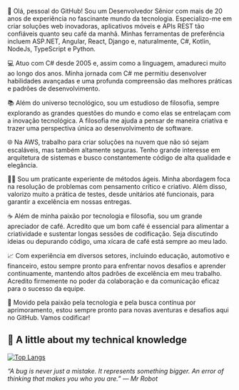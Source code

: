 👋 Olá, pessoal do GitHub! Sou um Desenvolvedor Sênior com mais de 20 anos de experiência no fascinante mundo da tecnologia. Especializo-me em criar soluções web inovadoras, aplicativos móveis e APIs REST tão confiáveis quanto seu café da manhã. Minhas ferramentas de preferência incluem ASP.NET, Angular, React, Django e, naturalmente, C#, Kotlin, NodeJs, TypeScript e Python.

💻 Atuo com C# desde 2005 e, assim como a linguagem, amadureci muito ao longo dos anos. Minha jornada com C# me permitiu desenvolver habilidades avançadas e uma profunda compreensão das melhores práticas e padrões de desenvolvimento.

📚 Além do universo tecnológico, sou um estudioso de filosofia, sempre explorando as grandes questões do mundo e como elas se entrelaçam com a inovação tecnológica. A filosofia me ajuda a pensar de maneira criativa e trazer uma perspectiva única ao desenvolvimento de software.

🌐 Na AWS, trabalho para criar soluções na nuvem que não só sejam escaláveis, mas também altamente seguras. Tenho grande interesse em arquitetura de sistemas e busco constantemente código de alta qualidade e elegância.

🤹‍♂️ Sou um praticante experiente de métodos ágeis. Minha abordagem foca na resolução de problemas com pensamento crítico e criativo. Além disso, valorizo muito a prática de testes, desde unitários até funcionais, para garantir a excelência em nossas entregas.

☕ Além de minha paixão por tecnologia e filosofia, sou um grande apreciador de café. Acredito que um bom café é essencial para alimentar a criatividade e sustentar longas sessões de codificação. Seja discutindo ideias ou depurando código, uma xícara de café está sempre ao meu lado.

📈 Com experiência em diversos setores, incluindo educação, automotivo e financeiro, estou sempre pronto para enfrentar novos desafios e aprender continuamente, mantendo altos padrões de excelência em meu trabalho. Acredito firmemente no poder da colaboração e da comunicação eficaz para o sucesso da equipe.

🚀 Movido pela paixão pela tecnologia e pela busca contínua por aprimoramento, estou sempre pronto para novas aventuras e desafios aqui no GitHub. Vamos codificar!

## :triangular_flag_on_post: A little about my technical knowledge

[![Top Langs](https://github-readme-stats.vercel.app/api/top-langs/?username=rodrigo-oliv-ciandt&layout=compact&theme=dark)](https://github.com/anuraghazra/github-readme-stats)


<i>“A bug is never just a mistake. It represents something bigger. An error of thinking that makes you who you are.”
― Mr Robot</i>
